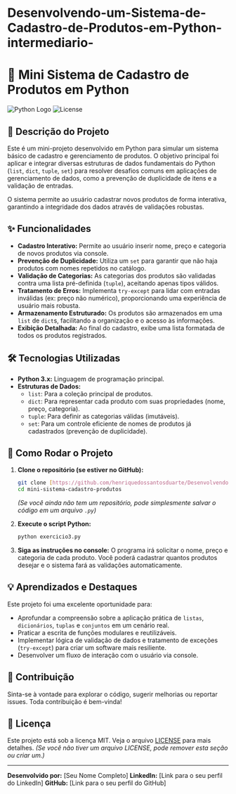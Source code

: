 # Desenvolvendo-um-Sistema-de-Cadastro-de-Produtos-em-Python-intermediario-

# 🛒 Mini Sistema de Cadastro de Produtos em Python

![Python Logo](https://img.shields.io/badge/Python-3.x-blue?style=for-the-badge&logo=python)
![License](https://img.shields.io/badge/License-MIT-green?style=for-the-badge)

## 📄 Descrição do Projeto

Este é um mini-projeto desenvolvido em Python para simular um sistema básico de cadastro e gerenciamento de produtos. O objetivo principal foi aplicar e integrar diversas estruturas de dados fundamentais do Python (`list`, `dict`, `tuple`, `set`) para resolver desafios comuns em aplicações de gerenciamento de dados, como a prevenção de duplicidade de itens e a validação de entradas.

O sistema permite ao usuário cadastrar novos produtos de forma interativa, garantindo a integridade dos dados através de validações robustas.

## ✨ Funcionalidades

-   **Cadastro Interativo:** Permite ao usuário inserir nome, preço e categoria de novos produtos via console.
-   **Prevenção de Duplicidade:** Utiliza um `set` para garantir que não haja produtos com nomes repetidos no catálogo.
-   **Validação de Categorias:** As categorias dos produtos são validadas contra uma lista pré-definida (`tuple`), aceitando apenas tipos válidos.
-   **Tratamento de Erros:** Implementa `try-except` para lidar com entradas inválidas (ex: preço não numérico), proporcionando uma experiência de usuário mais robusta.
-   **Armazenamento Estruturado:** Os produtos são armazenados em uma `list` de `dict`s, facilitando a organização e o acesso às informações.
-   **Exibição Detalhada:** Ao final do cadastro, exibe uma lista formatada de todos os produtos registrados.

## 🛠️ Tecnologias Utilizadas

-   **Python 3.x:** Linguagem de programação principal.
-   **Estruturas de Dados:**
    -   `list`: Para a coleção principal de produtos.
    -   `dict`: Para representar cada produto com suas propriedades (nome, preço, categoria).
    -   `tuple`: Para definir as categorias válidas (imutáveis).
    -   `set`: Para um controle eficiente de nomes de produtos já cadastrados (prevenção de duplicidade).

## 🚀 Como Rodar o Projeto

1.  **Clone o repositório (se estiver no GitHub):**
    ```bash
    git clone [https://github.com/henriquedossantosduarte/Desenvolvendo-um-Sistema-de-Cadastro-de-Produtos-em-Python-intermediario-/edit/main/README.md]
    cd mini-sistema-cadastro-produtos
    ```
    *(Se você ainda não tem um repositório, pode simplesmente salvar o código em um arquivo `.py`)*

2.  **Execute o script Python:**
    ```bash
    python exercicio3.py
    ```

3.  **Siga as instruções no console:**
    O programa irá solicitar o nome, preço e categoria de cada produto. Você poderá cadastrar quantos produtos desejar e o sistema fará as validações automaticamente.

## 💡 Aprendizados e Destaques

Este projeto foi uma excelente oportunidade para:
-   Aprofundar a compreensão sobre a aplicação prática de `listas`, `dicionários`, `tuplas` e `conjuntos` em um cenário real.
-   Praticar a escrita de funções modulares e reutilizáveis.
-   Implementar lógica de validação de dados e tratamento de exceções (`try-except`) para criar um software mais resiliente.
-   Desenvolver um fluxo de interação com o usuário via console.

## 🤝 Contribuição

Sinta-se à vontade para explorar o código, sugerir melhorias ou reportar issues. Toda contribuição é bem-vinda!

## 📝 Licença

Este projeto está sob a licença MIT. Veja o arquivo [LICENSE](LICENSE) para mais detalhes.
*(Se você não tiver um arquivo LICENSE, pode remover esta seção ou criar um.)*

---
**Desenvolvido por:** [Seu Nome Completo]
**LinkedIn:** [Link para o seu perfil do LinkedIn]
**GitHub:** [Link para o seu perfil do GitHub]
